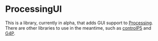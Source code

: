 # ProcessingUI
This is a library, currently in alpha, that adds GUI support to [Processing](https://github.com/processing/processing). There are other libraries to use in the meantime, such as [controlP5](https://github.com/sojamo/controlp5) and [G4P](http://www.lagers.org.uk/g4p/).
